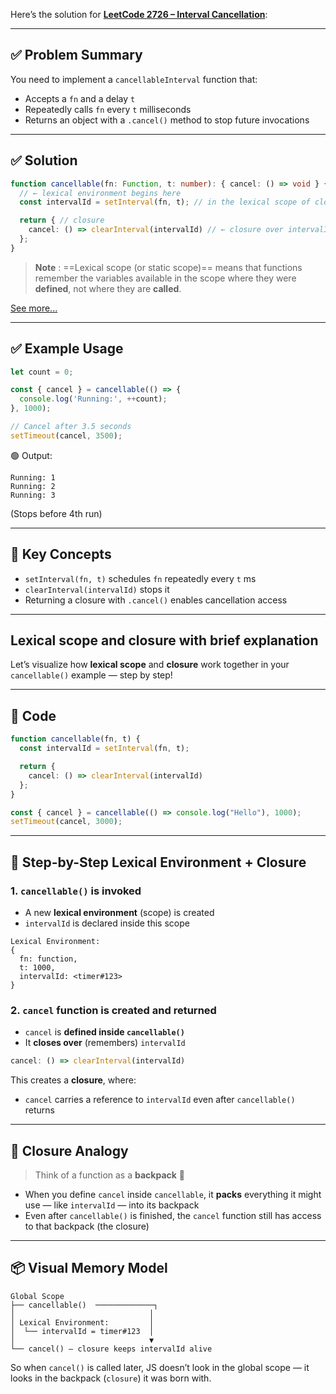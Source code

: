 Here’s the solution for [**LeetCode 2726 – Interval Cancellation**](https://leetcode.com/problems/interval-cancellation/?envType=study-plan-v2&envId=30-days-of-javascript):

---

## ✅ Problem Summary

You need to implement a `cancellableInterval` function that:
- Accepts a `fn` and a delay `t`
- Repeatedly calls `fn` every `t` milliseconds
- Returns an object with a `.cancel()` method to stop future invocations

---

## ✅ Solution

```ts
function cancellable(fn: Function, t: number): { cancel: () => void } { // outer function
  // ← lexical environment begins here
  const intervalId = setInterval(fn, t); // in the lexical scope of closure

  return { // closure
    cancel: () => clearInterval(intervalId) // ← closure over intervalId
  };
}
```

> **Note** : ==Lexical scope (or static scope)== means that functions remember the variables available in the scope where they were **defined**, not where they are **called**.

[See more...](#lexical-scope-and-closure-with-brief-explanation)

---

## ✅ Example Usage

```ts
let count = 0;

const { cancel } = cancellable(() => {
  console.log('Running:', ++count);
}, 1000);

// Cancel after 3.5 seconds
setTimeout(cancel, 3500);
```

🟢 Output:
```
Running: 1
Running: 2
Running: 3
```

(Stops before 4th run)

---

## 🧠 Key Concepts

- `setInterval(fn, t)` schedules `fn` repeatedly every `t` ms
- `clearInterval(intervalId)` stops it
- Returning a closure with `.cancel()` enables cancellation access

---

## Lexical scope and closure with brief explanation 

Let’s visualize how **lexical scope** and **closure** work together in your `cancellable()` example — step by step!

---

## 🔄 Code

```ts
function cancellable(fn, t) {
  const intervalId = setInterval(fn, t);

  return {
    cancel: () => clearInterval(intervalId)
  };
}

const { cancel } = cancellable(() => console.log("Hello"), 1000);
setTimeout(cancel, 3000);
```

---

## 🧠 Step-by-Step Lexical Environment + Closure

### 1. `cancellable()` is invoked
- A new **lexical environment** (scope) is created
- `intervalId` is declared inside this scope

```
Lexical Environment:
{
  fn: function,
  t: 1000,
  intervalId: <timer#123>
}
```

### 2. `cancel` function is created and returned
- `cancel` is **defined inside `cancellable()`**
- It **closes over** (remembers) `intervalId`

```js
cancel: () => clearInterval(intervalId)
```

This creates a **closure**, where:
- `cancel` carries a reference to `intervalId` even after `cancellable()` returns

---

## 🧠 Closure Analogy

> Think of a function as a **backpack** 🎒

- When you define `cancel` inside `cancellable`, it **packs** everything it might use — like `intervalId` — into its backpack
- Even after `cancellable()` is finished, the `cancel` function still has access to that backpack (the closure)

---

## 📦 Visual Memory Model

```
Global Scope
├── cancellable()  ─────────────┐
│                              │
│ Lexical Environment:         │
│  └── intervalId = timer#123  │
│                              ▼
└── cancel() — closure keeps intervalId alive
```

So when `cancel()` is called later, JS doesn’t look in the global scope — it looks in the backpack (`closure`) it was born with.

